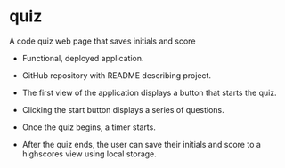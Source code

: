 # quiz
A code quiz web page that saves initials and score

* Functional, deployed application.

* GitHub repository with README describing project.

* The first view of the application displays a button that starts the quiz.

* Clicking the start button displays a series of questions.

* Once the quiz begins, a timer starts.

* After the quiz ends, the user can save their initials and score to a highscores view using local storage.

